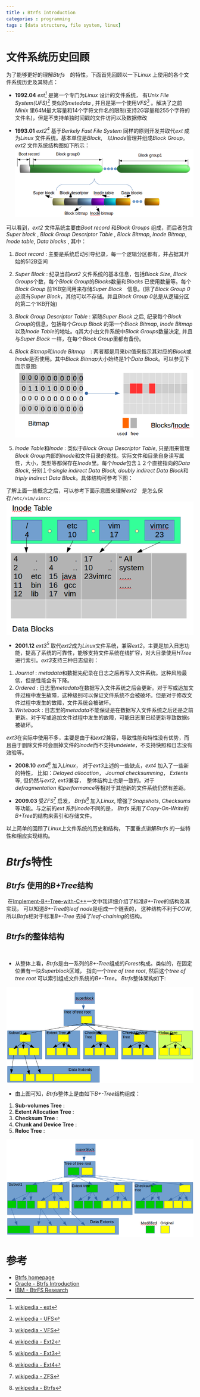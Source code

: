 ```yaml
---
title : Btrfs Introduction
categories : programming
tags : [data structure, file system, linux]
---
```


# 文件系统历史回顾

为了能够更好的理解*Btrfs*　的特性，下面首先回顾以一下*Linux* 上使用的各个文件系统历史及其特点：

* __1992.04__ *ext[^1]* 是第一个专门为*Linux* 设计的文件系统， 有*Unix File System(UFS)[^3]* 类似的*metedata* , 并且是第一个使用*VFS[^4]* 。解决了之前*Minix* 里64M最大容量和14个字符文件名的限制(支持2G容量和255个字符的文件名)，但是不支持单独时间戳的文件访问以及数据修改

* __1993.01__ *ext2[^5]* 基于*Berkely Fast File System* 同样的原则开发并取代*ext* 成为*Linux* 文件系统。基本单位是*Block*,　以*Inode*管理并组成*Block Group*。
   *ext2* 文件系统结构图如下所示：
![ext2 structure](/assets/images/ext2fs.png)

可以看到，*ext2* 文件系统主要由*Boot record* 和*Block Groups* 组成，而后者包含*Super block* , *Block Group Descriptor Table* , *Block Bitmap*, *Inode Bitmap*, *Inode table*, *Data blocks* , 其中：　

1. *Boot record* : 主要是系统启动引导纪录，每一个逻辑分区都有，并占据其开始的512B空间　
2. *Super Block* : 纪录当前*ext2* 文件系统的基本信息，包括*Block Size*, *Block Groups*个数，每个*Block Group*的*Blocks*数量和*Blocks* 已使用数量等。每个*Block Group* 前1KB空间用来存储*Super Block*　信息。(除了*Block Group 0*必须有*Super Block*，其他可以不存储。并且*Block Group 0*总是从逻辑分区的第二个1KB开始)
3. *Block Group Descriptor Table* : 紧随*Super Block* 之后, 纪录每个*Block Group*的信息，包括每个*Group Block* 的第一个*Block Bitmap*, *Inode Bitmap*以及*Inode Table*的地址。q其大小由文件系统中*Block Groups*数量决定, 并且与*Super Block* 一样，在每个*Block Group*里都有备份。
4. *Block Bitmap*和*Inode Bitmap*　: 两者都是用来*bit*值来指示其对应的*Block*或*Inode*是否使用。其中*Block Bitmap*大小始终是1个*Data Block*。可以参见下面示意图:
![ext2 bitmap](/assets/images/ext2fs_bitmap.png)

5. *Inode Table*和*Inode* : 类似于*Block Group Descriptor Table*, 只是用来管理*Block Group*内部的*Inode*和文件目录的查找。实际文件和目录自身读写属性，大小，类型等都保存在*Inode*里。每个*Inode*包含１２个直接指向的*Data Block*, 分别１个*single indirect Data Block, doubly indirect Data Block*和*triply indirect Data Block*。具体结构可参考下图：

了解上面一些概念之后，可以参考下面示意图来理解*ext2*　是怎么保存`/etc/vim/vimrc`:
![ext2 file](/assets/images/ext2-file.png)

* __2001.12__ *ext3[^6]* 取代*ext2*成为*Linux*文件系统，兼容*ext2*。主要是加入日志功能，提高了系统的可靠性，能够支持文件系统在线扩容，对大目录使用*HTree*进行索引。*ext3*支持三种日志级别：

1. *Journal* : *metadata*和数据先纪录在日志之后再写入文件系统。这种风险最低，但是性能会有下降。
2. *Ordered* : 日志里*metadata*在数据写入文件系统之后会更新。对于写或追加文件过程中发生故障，这种级别可以保证文件系统不会被破坏。但是对于修改文件过程中发生的故障，文件系统会被破坏。
3. *Writeback* : 日志里的*metadata*不能保证是在数据写入文件系统之后还是之前更新。对于写或追加文件过程中发生的故障，可能日志里已经更新导致数据s被破坏。

*ext3*在实际中使用不多，主要是由于和*ext2*兼容，导致性能和特性没有优势，而且由于删除文件时会删掉文件的*Inode*而不支持*undelete*，不支持快照和日志没有效验等。

* __2008.10__ *ext4[^9]* 加入*Linux*， 对于*ext3*上述的一些缺点，*ext4* 加入了一些新的特性， 比如：*Delayed allocation*， *Journal checksumming*， *Extents* 等, 但仍然与*ext2*, *ext3*兼容，　整体结构上也是一致的。对于*defragmentation* 和*performance*等相对于其他新的文件系统仍然有差距。

* __2009.03__ 受*ZFS[^2]* 启发， *Btrfs[^8]* 加入*Linux*, 增强了*Snapshots*, *Checksums*等功能。与之前的*ext* 系列*Inode*不同的是， *Btrfs* 采用了*Copy-On-Write*的*B+Tree*的结构来索引和存储文件。

以上简单的回顾了*Linux*上文件系统的历史和结构， 下面重点讲解*Btrfs* 的一些特性和相应实现结构。

# *Btrfs*特性

## *Btrfs* 使用的*B+Tree*结构 
  
  在[Implement-B+-Tree-with-C++](http://zhifeiding.github.io/programming/2016/08/01/Implement-B+-Tree-with-C++/)一文中我详细介绍了标准*B+-Tree*的结构及其实现， 可以知道*B+-Tree*的*leaf node*是组成一个链表的， 这种结构不利于*COW*, 所以*Btrfs*相对于标准*B+-Tree* 去掉了*leaf-chaining*的结构。
  
## *Btrfs*的整体结构
  
* 从整体上看，*Btrfs*是由一系列的*B+-Tree*组成的*Forest*构成。类似的，在固定位置有一块*Superblock*区域， 指向一个*tree of tree root*, 然后这个*tree of tree root* 可以索引组成文件系统的*B+-Tree*。 *Btrfs*整体架构如下:
  
![Btrfs_full](/assets/images/Btrfs_full.png)

* 由上图可知，*Btrfs*整体上是由如下*B+-Tree*结构组成：
1. __Sub-volumes Tree__ : 
2. __Extent Allocation Tree__ :
3. __Checksum Tree__ :
4. __Chunk and Device Tree__ :
5. __Reloc Tree__ :

![Btrfs](/assets/images/Btrfs.png)

# 参考

* [Btrfs homepage](https://btrfs.wiki.kernel.org/index.php/Main_Page)
* [Oracle - Btrfs Introduction](https://oss.oracle.com/projects/btrfs/dist/documentation/btrfs-ukuug.pdf)
* [IBM - BtrFS Research](http://domino.research.ibm.com/library/cyberdig.nsf/papers/6E1C5B6A1B6EDD9885257A38006B6130/$File/rj10501.pdf)

[^1]: [wikipedia - ext](https://en.wikipedia.org/wiki/Extended_file_system)
[^2]: [wikipedia - ZFS](https://en.wikipedia.org/wiki/ZFS)
[^3]: [wikipedia - UFS](https://en.wikipedia.org/wiki/Unix_file_system)
[^4]: [wikipedia - VFS](https://en.wikipedia.org/wiki/Virtual_file_system)
[^5]: [wikipedia - Ext2](https://en.wikipedia.org/wiki/Ext2)
[^6]: [wikipedia - Ext3](https://en.wikipedia.org/wiki/Ext3)
[^7]: [wikipedia - Ext3](https://en.wikipedia.org/wiki/Ext3)
[^8]: [wikipedia - Btrfs](https://en.wikipedia.org/wiki/Btrfs)
[^9]: [wikipedia - Ext4](https://en.wikipedia.org/wiki/Ext4)

